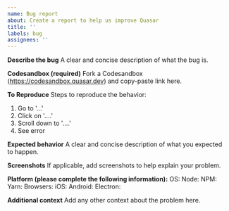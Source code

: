 ```yaml
---
name: Bug report
about: Create a report to help us improve Quasar
title: ''
labels: bug
assignees: ''
---
```


**Describe the bug**
A clear and concise description of what the bug is.

**Codesandbox (required)**
Fork a Codesandbox (https://codesandbox.quasar.dev) and copy-paste link here.

**To Reproduce**
Steps to reproduce the behavior:

1. Go to '...'
2. Click on '....'
3. Scroll down to '....'
4. See error

**Expected behavior**
A clear and concise description of what you expected to happen.

**Screenshots**
If applicable, add screenshots to help explain your problem.

**Platform (please complete the following information):**
OS:
Node:
NPM:
Yarn:
Browsers:
iOS:
Android:
Electron:

**Additional context**
Add any other context about the problem here.
